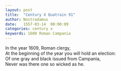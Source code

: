 ```yaml
---
layout: post
title:  "Century X Quatrain 91"
author: Nostradamus
date:   1557-03-14  00:00:09
categories: century x
keywords: 1609 Roman Campania
---
```

In the year 1609, Roman clergy,  
At the beginning of the year you will hold an election:  
Of one gray and black issued from Campania,  
Never was there one so wicked as he.